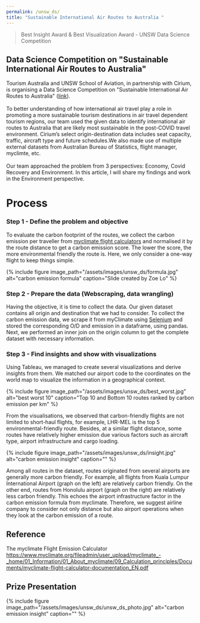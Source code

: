 ```yaml
---
permalink: /unsw_ds/
title: "Sustainable International Air Routes to Australia "
---
```


> Best Insight Award & Best Visualization Award - UNSW Data Science Competition

## Data Science Competition on "Sustainable International Air Routes to Australia" 
Tourism Australia and UNSW School of Aviation, in partnership with Cirium, is organising a Data Science Competition on "Sustainable International Air Routes to Australia" (<a href="https://www.aviation.unsw.edu.au/data-science-competition">link</a>).<br>
<br>
To better understanding of how international air travel play a role in promoting a more sustainable tourism destinations in air travel dependent tourism regions, our team used the given data to identify international air routes to Australia that are likely most sustainable in the post-COVID travel environment. Cirium’s select origin-destination data includes seat capacity, traffic, aircraft type and future schedules.We also made use of multiple external datasets from Australian Bureau of Statistics, flight manager, myclimte, etc.<br>
<br>
Our team approached the problem from 3 perspectives: Economy, Covid Recovery and Environment. In this article, I will share my findings and work in the Environment perspective.
<br>

# Process
### Step 1 - Define the problem and objective
To evaluate the carbon footprint of the routes, we collect the carbon emission per traveller from <a href="https://co2.myclimate.org/en/flight_calculators/new">myclimate flight calculators</a> and normalised it by the route distance to get a carbon emission score. The lower the score, the more environmental friendly the route is. Here, we only consider a one-way flight to keep things simple.

{% include figure image_path="/assets/images/unsw_ds/formula.jpg" alt="carbon emission formula" caption="Slide created by Zoe Lo" %}

### Step 2 - Prepare the data (Webscraping, data wrangling)
Having the objective, it is time to collect the data. Our given dataset contains all origin and destination that we had to consider. To collect the carbon emission data, we scrape it from myClimate using <a href="https://www.selenium.dev/">Selenium</a> and stored the corresponding O/D and emission in a dataframe, using pandas. Next, we performed an inner join on the origin column to get the complete dataset with necessary information.

### Step 3 - Find insights and show with visualizations

Using Tableau, we managed to create several visualizations and derive insights from them. We matched our airport code to the coordinates on the world map to visualize the information in a geographical context.

{% include figure image_path="/assets/images/unsw_ds/best_worst.jpg" alt="best worst 10" caption="Top 10 and Bottom 10 routes ranked by carbon emission per km" %}

From the visualisations, we observed that carbon-friendly flights are not limited to short-haul flights, for example, LHR-MEL is the top 5 environmental-friendly route. Besides, at a similar flight distance, some routes have relatively higher emission due various factors such as aircraft type, airport infrastructure and cargo loading.

{% include figure image_path="/assets/images/unsw_ds/insight.jpg" alt="carbon emission insight" caption="" %}

Among all routes in the dataset, routes originated from several airports are generally more carbon friendly. For example, all flights from Kuala Lumpur International Airport (graph on the left) are relatively carbon friendly. On the other end, routes from Honolulu airport (graph on the right) are relatively less carbon friendly. This echoes the airport infrastructure factor in the carbon emission formula from myclimate. Therefore, we suggest airline company to consider not only distance but also airport operations when they look at the carbon emission of a route.

## Reference
The myclimate Flight Emission Calculator 
https://www.myclimate.org/fileadmin/user_upload/myclimate_-_home/01_Information/01_About_myclimate/09_Calculation_principles/Documents/myclimate-flight-calculator-documentation_EN.pdf

## Prize Presentation
{% include figure image_path="/assets/images/unsw_ds/unsw_ds_photo.jpg" alt="carbon emission insight" caption="" %}




